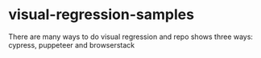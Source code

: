 # visual-regression-samples
There are many ways to do visual regression and repo shows three ways: cypress, puppeteer and browserstack
